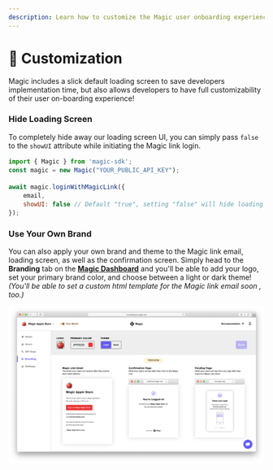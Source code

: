 ```yaml
---
description: Learn how to customize the Magic user onboarding experience.
---
```


# 🎨 Customization

Magic includes a slick default loading screen to save developers implementation time, but also allows developers to have full customizability of their user on-boarding experience!

### Hide Loading Screen

To completely hide away our loading screen UI, you can simply pass `false` to the `showUI` attribute while initiating the Magic link login.

```javascript
import { Magic } from 'magic-sdk';
const magic = new Magic("YOUR_PUBLIC_API_KEY");

await magic.loginWithMagicLink({
    email,
    showUI: false // Default "true", setting "false" will hide loading screen
});
```

### Use Your Own Brand

You can also apply your own brand and theme to the Magic link email, loading screen, as well as the confirmation screen. Simply head to the **Branding** tab on the [**Magic Dashboard**](https://dashboard.magic.link/) and you'll be able to add your logo, set your primary brand color, and choose between a light or dark theme! _\(You'll be able to set a custom html template for the Magic link email soon , too.\)_

![](../.gitbook/assets/dashboard-theme.png)

 

